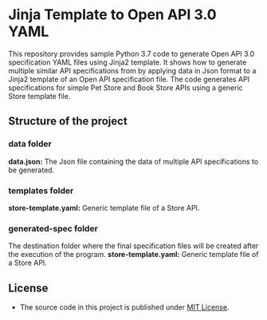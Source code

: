 # Jinja Template to Open API 3.0 YAML
This repository provides sample Python 3.7 code to generate Open API 3.0 specification YAML files using Jinja2 template. It shows how to generate multiple similar API specifications from by applying data in Json format to a Jinja2 template of an Open API specification file. The code generates API specifications for simple Pet Store and Book Store APIs using a generic Store template file.

## Structure of the project

### data folder

**data.json:**  The Json file containing the data of multiple API specifications to be generated.

### templates folder
**store-template.yaml:** Generic template file of a Store API.

### generated-spec folder
The destination folder where the final specification files will be created after the execution of the program.
**store-template.yaml:** Generic template file of a Store API.

## License
- The source code in this project is published under [MIT License](https://github.com/amitvsavant/jinja-template-2-open-api/blob/main/LICENSE).
